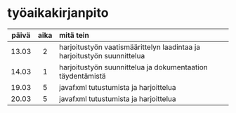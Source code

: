 # työaikakirjanpito

| päivä | aika | mitä tein  |
| :----:|:----:| :-----|
| 13.03 |  2   | harjoitustyön vaatismäärittelyn laadintaa ja harjoitustyön suunnittelua |
| 14.03 |  1   | harjoitustyön suunnittelua ja dokumentaation täydentämistä |
| 19.03 |  5   | javafxml tutustumista ja harjoittelua |
| 20.03 |  5   | javafxml tutustumista ja harjoittelua |
